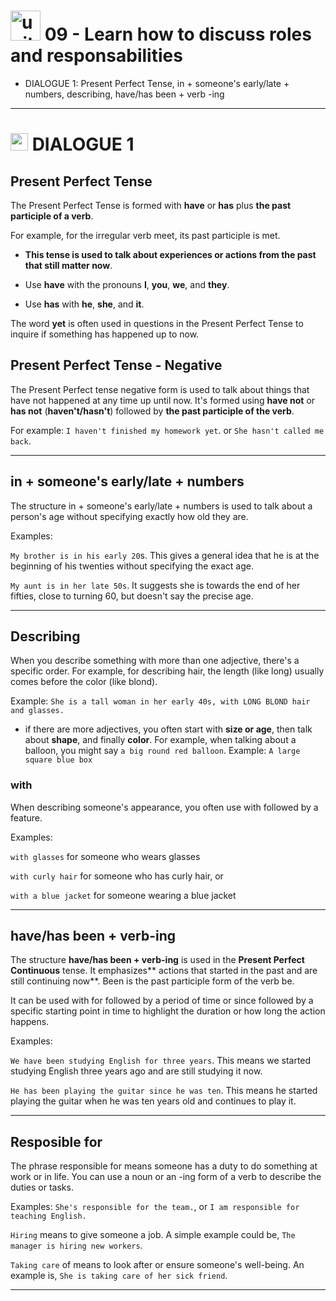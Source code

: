 # <img width="48" height="48" src="https://img.icons8.com/emoji/48/united-kingdom-emoji.png" alt="united-kingdom-emoji"/> 09 - Learn how to discuss roles and responsabilities

- DIALOGUE 1: Present Perfect Tense,  in + someone's early/late + numbers, describing, have/has been + verb -ing

---

# <img width="28" height="28" src="https://img.icons8.com/emoji/28/united-kingdom-emoji.png" alt="united-kingdom-emoji"/> DIALOGUE 1

## Present Perfect Tense

The Present Perfect Tense is formed with **have** or **has** plus **the past participle of a verb**. 

For example, for the irregular verb meet, its past participle is met. 

- **This tense is used to talk about experiences or actions from the past that still matter now**.

- Use **have** with the pronouns **I**, **you**, **we**, and **they**.

- Use **has** with **he**, **she**, and **it**.

The word **yet** is often used in questions in the Present Perfect Tense to inquire if something has happened up to now.

## Present Perfect Tense - Negative

The Present Perfect tense negative form is used to talk about things that have not happened at any time up until now. It's formed using **have not** or **has not** (**haven't/hasn't**) followed by **the past participle of the verb**.

For example: ``I haven't finished my homework yet``. or ``She hasn't called me back``.

---

##  in + someone's early/late + numbers

The structure in + someone's early/late + numbers is used to talk about a person's age without specifying exactly how old they are.

Examples:

``My brother is in his early 20``s. This gives a general idea that he is at the beginning of his twenties without specifying the exact age.

``My aunt is in her late 50s``. It suggests she is towards the end of her fifties, close to turning 60, but doesn't say the precise age.

---

## Describing

When you describe something with more than one adjective, there's a specific order. For example, for describing hair, the length (like long) usually comes before the color (like blond).

Example: `She is a tall woman in her early 40s, with LONG BLOND hair and glasses.`

- if there are more adjectives, you often start with **size or age**, then talk about **shape**, and finally **color**. For example, when talking about a balloon, you might say ``a big round red balloon``. Example: `A large square blue box`

### with

When describing someone's appearance, you often use with followed by a feature.

Examples:

``with glasses`` for someone who wears glasses

``with curly hair`` for someone who has curly hair, or

``with a blue jacket`` for someone wearing a blue jacket

---

## have/has been + verb-ing

The structure **have/has been + verb-ing** is used in the **Present Perfect Continuous** tense. It emphasizes** actions that started in the past and are still continuing now**. Been is the past participle form of the verb be.

It can be used with for followed by a period of time or since followed by a specific starting point in time to highlight the duration or how long the action happens.

Examples:

``We have been studying English for three years``. This means we started studying English three years ago and are still studying it now.

``He has been playing the guitar since he was ten``. This means he started playing the guitar when he was ten years old and continues to play it.

---

## Resposible for

The phrase responsible for means someone has a duty to do something at work or in life. You can use a noun or an -ing form of a verb to describe the duties or tasks. 

Examples: ``She's responsible for the team.``, or ``I am responsible for teaching English.``

``Hiring`` means to give someone a job. A simple example could be, ``The manager is hiring new workers``.

``Taking care`` of means to look after or ensure someone's well-being. An example is, ``She is taking care of her sick friend``.

---
